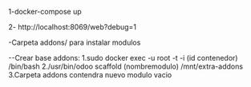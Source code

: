 
1-docker-compose up

2- http://localhost:8069/web?debug=1

-Carpeta addons/ para instalar modulos

--Crear base addons:
1.sudo docker exec -u root -t -i (id contenedor) /bin/bash
2./usr/bin/odoo scaffold (nombremodulo) /mnt/extra-addons
3.Carpeta addons contendra nuevo modulo vacio

